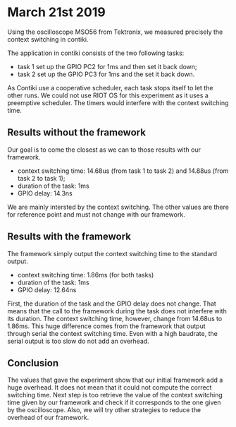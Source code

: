 # March 21st 2019

Using the oscilloscope MSO56 from Tektronix, we measured precisely the context switching in contiki.

The application in contiki consists of the two following tasks:
- task 1 set up the GPIO PC2 for 1ms and then set it back down;
- task 2 set up the GPIO PC3 for 1ms and the set it back down.

As Contiki use a cooperative scheduler, each task stops itself to let the other runs. 
We could not use RIOT OS for this experiment as it uses a preemptive scheduler. The timers would interfere with the context switching time.

## Results without the framework

Our goal is to come the closest as we can to those results with our framework.

- context switching time: 14.68us (from task 1 to task 2) and 14.88us (from task 2 to task 1);
- duration of the task: 1ms
- GPIO delay: 14.3ns

We are mainly intersted by the context switching. The other values are there for reference point and must not change with our framework.

## Results with the framework

The framework simply output the context switching time to the standard output.

- context switching time: 1.86ms (for both tasks)
- duration of the task: 1ms
- GPIO delay: 12.64ns

First, the duration of the task and the GPIO delay does not change.
That means that the call to the framework during the task does not interfere with its duration.
The context switching time, however, change from 14.68us to 1.86ms.
This huge difference comes from the framework that output through serial the context switching time.
Even with a high baudrate, the serial output is too slow do not add an overhead.

## Conclusion

The values that gave the experiment show that our initial framework add a huge overhead.
It does not mean that it could not compute the correct switching time.
Next step is too retrieve the value of the context switching time given by our framework and check if it corresponds to the one given by the oscilloscope.
Also, we will try other strategies to reduce the overhead of our framework.

